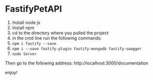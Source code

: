 # FastifyPetAPI

1. Install node js
2. Install npm
3. cd to the directory where you pulled the project
4. in the cmd line run the following commands:
5. `npm i fastify --save`
6. `npm i --save fastify-plugin fastify-mongodb fastify-swagger`
7. `node Server`

Then go to the following address:
http://localhost:3000/documentation

enjoy!
